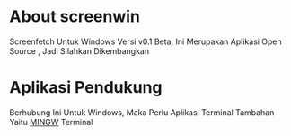 # About screenwin
Screenfetch Untuk Windows Versi v0.1 Beta,
Ini Merupakan Aplikasi Open Source , Jadi Silahkan Dikembangkan 

# Aplikasi Pendukung
Berhubung Ini Untuk Windows, Maka Perlu Aplikasi Terminal Tambahan Yaitu
<a href="https://www.mingw.com">MINGW</a> Terminal
